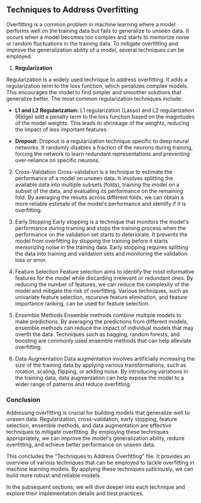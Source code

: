 ## Techniques to Address Overfitting
Overfitting is a common problem in machine learning where a model performs well on the training data but fails to generalize to unseen data. It occurs when a model becomes too complex and starts to memorize noise or random fluctuations in the training data. To mitigate overfitting and improve the generalization ability of a model, several techniques can be employed.

1. **Regularization**

Regularization is a widely used technique to address overfitting. It adds a regularization term to the loss function, which penalizes complex models. This encourages the model to find simpler and smoother solutions that generalize better. The most common regularization techniques include:

- **L1 and L2 Regularization:** 
L1 regularization (Lasso) and L2 regularization (Ridge) add a penalty term to the loss function based on the magnitudes of the model weights. This leads to shrinkage of the weights, reducing the impact of less important features.

- **Dropout:** 
Dropout is a regularization technique specific to deep neural networks. It randomly disables a fraction of the neurons during training, forcing the network to learn redundant representations and preventing over-reliance on specific neurons.

2. Cross-Validation
Cross-validation is a technique to estimate the performance of a model on unseen data. It involves splitting the available data into multiple subsets (folds), training the model on a subset of the data, and evaluating its performance on the remaining fold. By averaging the results across different folds, we can obtain a more reliable estimate of the model's performance and identify if it is overfitting.

3. Early Stopping
Early stopping is a technique that monitors the model's performance during training and stops the training process when the performance on the validation set starts to deteriorate. It prevents the model from overfitting by stopping the training before it starts memorizing noise in the training data. Early stopping requires splitting the data into training and validation sets and monitoring the validation loss or error.

4. Feature Selection
Feature selection aims to identify the most informative features for the model while discarding irrelevant or redundant ones. By reducing the number of features, we can reduce the complexity of the model and mitigate the risk of overfitting. Various techniques, such as univariate feature selection, recursive feature elimination, and feature importance ranking, can be used for feature selection.

5. Ensemble Methods
Ensemble methods combine multiple models to make predictions. By averaging the predictions from different models, ensemble methods can reduce the impact of individual models that may overfit the data. Techniques such as bagging, random forests, and boosting are commonly used ensemble methods that can help alleviate overfitting.

6. Data Augmentation
Data augmentation involves artificially increasing the size of the training data by applying various transformations, such as rotation, scaling, flipping, or adding noise. By introducing variations in the training data, data augmentation can help expose the model to a wider range of patterns and reduce overfitting.

### Conclusion
Addressing overfitting is crucial for building models that generalize well to unseen data. Regularization, cross-validation, early stopping, feature selection, ensemble methods, and data augmentation are effective techniques to mitigate overfitting. By employing these techniques appropriately, we can improve the model's generalization ability, reduce overfitting, and achieve better performance on unseen data.

This concludes the "Techniques to Address Overfitting" file. It provides an overview of various techniques that can be employed to tackle overfitting in machine learning models. By applying these techniques judiciously, we can build more robust and reliable models.

In the subsequent sections, we will dive deeper into each technique and explore their implementation details and best practices.

